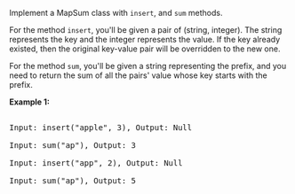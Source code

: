 

Implement a MapSum class with `insert`, and `sum` methods.



For the method `insert`, you'll be given a pair of (string, integer). The string represents the key and the integer represents the value. If the key already existed, then the original key-value pair will be overridden to the new one.



For the method `sum`, you'll be given a string representing the prefix, and you need to return the sum of all the pairs' value whose key starts with the prefix.


**Example 1:**<br />
<pre>
Input: insert("apple", 3), Output: Null
Input: sum("ap"), Output: 3
Input: insert("app", 2), Output: Null
Input: sum("ap"), Output: 5
</pre>

